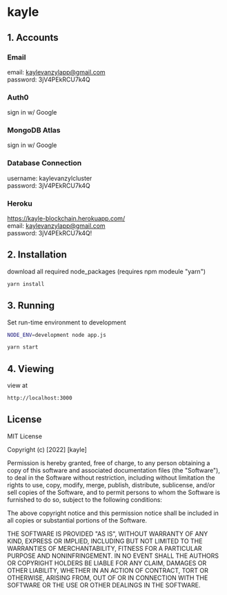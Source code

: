 # kayle

## 1. Accounts

### Email

email: kaylevanzylapp@gmail.com<br>
password: 3jV4PEkRCU7k4Q

### Auth0

sign in w/ Google

### MongoDB Atlas

sign in w/ Google

### Database Connection

username: kaylevanzylcluster<br>
password: 3jV4PEkRCU7k4Q

### Heroku

https://kayle-blockchain.herokuapp.com/<br>
email: kaylevanzylapp@gmail.com<br>
password: 3jV4PEkRCU7k4Q!

## 2. Installation

download all required node_packages (requires npm modeule "yarn")

```bash
yarn install
```

## 3. Running

Set run-time environment to development

```bash
NODE_ENV=development node app.js
```

```bash
yarn start
```

## 4. Viewing

view at

```bash
http://localhost:3000
```

## License

MIT License

Copyright (c) [2022] [kayle]

Permission is hereby granted, free of charge, to any person obtaining a copy
of this software and associated documentation files (the "Software"), to deal
in the Software without restriction, including without limitation the rights
to use, copy, modify, merge, publish, distribute, sublicense, and/or sell
copies of the Software, and to permit persons to whom the Software is
furnished to do so, subject to the following conditions:

The above copyright notice and this permission notice shall be included in all
copies or substantial portions of the Software.

THE SOFTWARE IS PROVIDED "AS IS", WITHOUT WARRANTY OF ANY KIND, EXPRESS OR
IMPLIED, INCLUDING BUT NOT LIMITED TO THE WARRANTIES OF MERCHANTABILITY,
FITNESS FOR A PARTICULAR PURPOSE AND NONINFRINGEMENT. IN NO EVENT SHALL THE
AUTHORS OR COPYRIGHT HOLDERS BE LIABLE FOR ANY CLAIM, DAMAGES OR OTHER
LIABILITY, WHETHER IN AN ACTION OF CONTRACT, TORT OR OTHERWISE, ARISING FROM,
OUT OF OR IN CONNECTION WITH THE SOFTWARE OR THE USE OR OTHER DEALINGS IN THE
SOFTWARE.
